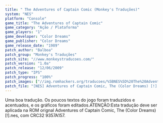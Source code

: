 ```yaml
---
title: " The Adventures of Captain Comic (Monkey's Traduções)"
system: "NES"
platform: "Console"
game_title: "The Adventures of Captain Comic"
game_category: "Ação / Plataforma"
game_players: "1"
game_developer: "Color Dreams"
game_publisher: "Color Dreams"
game_release_date: "1989"
patch_author: "Balboa"
patch_group: "Monkey's Traduções"
patch_site: "//www.monkeystraducoes.com/"
patch_version: "1.0a"
patch_release: "12/06/2009"
patch_type: "IPS"
patch_progress: "100%"
patch_images: ["//img.romhackers.org/traducoes/%5BNES%5D%20The%20Adventures%20of%20Captain%20Comic%20-%20Monkey's%20Tradu%C3%A7%C3%B5es%20-%201.png","//img.romhackers.org/traducoes/%5BNES%5D%20The%20Adventures%20of%20Captain%20Comic%20-%20Monkey's%20Tradu%C3%A7%C3%B5es%20-%202.png","//img.romhackers.org/traducoes/%5BNES%5D%20The%20Adventures%20of%20Captain%20Comic%20-%20Monkey's%20Tradu%C3%A7%C3%B5es%20-%203.png"]
patch_file: "[NES] Adventures of Captain Comic, The (Color Dreams) [!] [T-BR] [T-Balboa G-Monkey's Traduções] [V-1.0a P-100% A-2009].7z"
---
```

Uma boa tradução. Os poucos textos do jogo foram traduzidos e acentuados, e os gráficos foram editados.ATENÇÃO:Esta tradução deve ser aplicada na ROM orignal Adventures of Captain Comic, The (Color Dreams) [!].nes, com CRC32 9357A157.